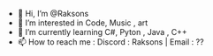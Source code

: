 - 👋 Hi, I’m @Raksons
- 👀 I’m interested in Code, Music , art
- 🌱 I’m currently learning C#, Pyton , Java , C++ 
- 📫 How to reach me : Discord : Raksons | Email : ?? 

<!---
Raksons/Raksons is a ✨ special ✨ repository because its `README.md` (this file) appears on your GitHub profile.
You can click the Preview link to take a look at your changes.
--->
